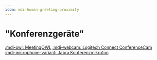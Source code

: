 ```yaml
---
icon: mdi-human-greeting-proximity
---
```


#  "Konferenzgeräte"


[:mdi-owl: MeetingOWL](/infra/geraete/konf/owl/)
[:mdi-webcam: Logitech Connect ConferenceCam](/infra/geraete/konf/logitech/)
[:mdi-microphone-variant: Jabra Konferenzmikrofon](/infra/geraete/konf/jabra/)


